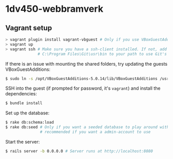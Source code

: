 # 1dv450-webbramverk

## Vagrant setup
``` Powershell
> vagrant plugin install vagrant-vbguest # Only if you use VBoxGuestAdditions
> vagrant up
> vagrant ssh # Make sure you have a ssh-client installed. If not, add
              # C:\Program Files\Git\usr\bin to your path to use Git's
```

If there is an issue with mounting the shared folders, try updating the guests VBoxGuestAdditions:
``` Bash
$ sudo ln -s /opt/VBoxGuestAdditions-5.0.14/lib/VBoxGuestAdditions /usr/lib/VBoxGuestAdditions #5.0.14 should match the VBoxGuestAdditions on your host
```

SSH into the guest (if prompted for password, it's `vagrant`) and install the dependencies:
``` Bash
$ bundle install
```

Set up the database:
``` Bash
$ rake db:schema:load
$ rake db:seed # Only if you want a seeded database to play around with,    
               # recommended if you want a admin-account to use
```

Start the server:
``` Bash
$ rails server -b 0.0.0.0 # Server runs at http://localhost:8080
```
